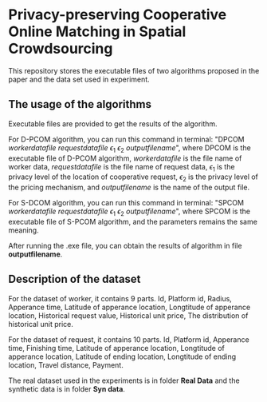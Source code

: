

# Privacy-preserving Cooperative Online Matching in Spatial Crowdsourcing

This repository stores the executable files of two algorithms proposed in the paper and the data set used in experiment.



## The usage of the algorithms

Executable files are provided to get the results of the algorithm.



For D-PCOM algorithm, you can run this command in terminal: "DPCOM *workerdatafile* *requestdatafile* $\epsilon_1$ $\epsilon_2$ *outputfilename*", where DPCOM is the executable file of D-PCOM algorithm, *workerdatafile* is the file name of worker data, *requestdatafile* is the file name of request data, $\epsilon_1$ is the privacy level of the location of cooperative request, $\epsilon_2$ is the privacy level of the pricing mechanism, and *outputfilename* is the name of the output file.



For S-DCOM algorithm, you can run this command in terminal: "SPCOM *workerdatafile* *requestdatafile* $\epsilon_1$ $\epsilon_2$ *outputfilename*", where SPCOM is the executable file of S-PCOM algorithm, and the parameters remains the same meaning.



After running the .exe file, you can obtain the results of algorithm in file **outputfilename**. 



## Description of the dataset

For the dataset of worker, it contains 9 parts. Id, Platform id, Radius, Apperance time, Latitude of apperance location, Longtitude of apperance location, Historical request value, Historical unit price, The distribution of historical unit price.



For the dataset of request, it contains 10 parts. Id, Platform id, Apperance time, Finishing time, Latitude of apperance location, Longtitude of apperance location, Latitude of ending location, Longtitude of ending location, Travel distance, Payment.



The real dataset used in the experiments is in folder **Real Data** and the synthetic data is in folder **Syn data**.



